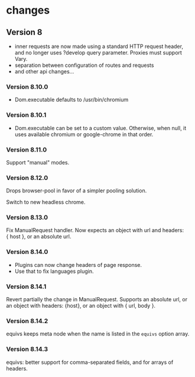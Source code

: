 # changes

## Version 8

- inner requests are now made using a standard HTTP request header,
  and no longer uses ?develop query parameter. Proxies must support Vary.
- separation between configuration of routes and requests
- and other api changes...

### Version 8.10.0

- Dom.executable defaults to /usr/bin/chromium

### Version 8.10.1

- Dom.executable can be set to a custom value.
  Otherwise, when null, it uses available chromium or google-chrome in that order.

### Version 8.11.0

Support "manual" modes.

### Version 8.12.0

Drops browser-pool in favor of a simpler pooling solution.

Switch to new headless chrome.

### Version 8.13.0

Fix ManualRequest handler. Now expects an object with url and headers: { host },
or an absolute url.

### Version 8.14.0

- Plugins can now change headers of page response.
- Use that to fix languages plugin.

### Version 8.14.1

Revert partially the change in ManualRequest.
Supports an absolute url, or an object with headers: {host}, or an object
with { url, body }.

### Version 8.14.2

equivs keeps meta node when the name is listed in the `equivs` option array.

### Version 8.14.3

equivs: better support for comma-separated fields, and for arrays of headers.
